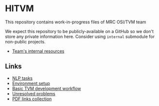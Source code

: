 HITVM
=====

This repository contains work-in-progress files of MRC OSI/TVM team

We expect this repository to be publicly-available on a GitHub so we don't store
any private information here. Consider using `internal` submodule for non-public
projects.

  * [Team's internal resources](http://code.huawei.com/mrc-cbg-opensource/hitvm-internal/tree/master/mironov/md/README.md)

Links
-----

  * [NLP tasks](./doc/NLP.md)
  * [Environment setup](./doc/HitvmEnv.md)
  * [Basic TVM development workflow](./doc/BasicWorkflow.md)
  * [Unresolved problems](./doc/Problems.md)
  * [PDF links collection](./doc/References.md)

